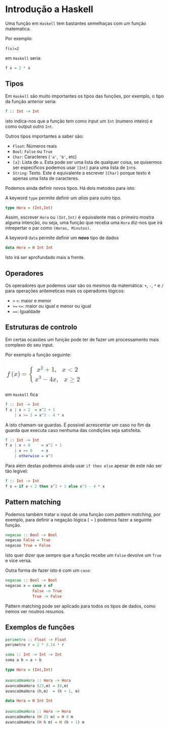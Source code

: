 # Introdução a Haskell

Uma função em `Haskell` tem bastantes semelhaças com um função matematica.

Por exemplo:

```f(x)=2```

em `Haskell` seria:

```Haskell
f x = 2 * x
```

## Tipos
Em `Haskell` são muito importantes os tipos das funções, por exemplo, o tipo da
função anterior seria:
```Haskell
f :: Int -> Int
```
isto indica-nos que a função tem como input um `Int` (numero inteiro) e como
output outro `Int`.

Outros tipos importantes a saber são:

- `Float`: Números reais
- `Bool`: `False` ou `True`
- `Char`: Caracteres (`'a'`, `'b'`, etc)
- `[a]`: Lista de `a`. Esta pode ser uma lista de qualquer coisa, se quisermos ser especificos podemos usar `[Int]` para uma lista de `Int`s.
- `String`: Texto. Este é equivalente a escrever `[Char]` porque texto é apenas uma lista de caracteres. 

Podemos ainda definir novos tipos. Há dois metodos para isto:

A keyword `type` permite definir um *alias* para outro tipo.
```Haskell
type Hora = (Int,Int)
```
Assim, escrever `Hora` ou `(Int,Int)` é equivalente mas o primeiro mostra alguma intenção, ou seja, uma função que receba uma `Hora` diz-nos que irá intrepertar o par como `(Horas, Minutos)`.

A keyword `data` permite definir um **novo** tipo de dados
```Haskell
data Hora = H Int Int
```

Isto irá ser aprofundado mais a frente.

## Operadores
Os operadores que podemos usar são os mesmos da matemática: `+`, `-`, `*` e `/` para operações aritemeticas mais os operadores lógicos:

- `>` `<`: maior e menor
- `>=` `<=`: maior ou igual e menor ou igual
- `==`: Igualdade

## Estruturas de controlo
Em certas ocasiões um função pode ter de fazer um processamento mais complexo do
seu input.

Por exemplo a função seguinte:

![mathfuncpartes](mathfuncpartes.png)

em `Haskell` fica
```Haskell
f :: Int -> Int
f x | x < 2  = x^2 + 1
    | x >= 2 = x^3 - 4 * x
```
A isto chamam-se guardas. É possível acrescentar um caso no fim da guarda que executa caso nenhuma das condições seja satisfeita.
```Haskell
f :: Int -> Int
f x | x < 0     = x^2 + 1
    | x == 0    = x
    | otherwise = x^3
```

Para além destas podemos ainda usar `if then else` apesar de este não ser tão legivel:
```Haskell
f :: Int -> Int
f x = if x < 2 then x^2 + 1 else x^3 - 4 * x
```

## Pattern matching
Podemos também tratar o input de uma função com *pattern matching*, por exemplo, para definir a negação lógica ( ¬ ) podemos fazer a seguinte função.
```Haskell
negacao :: Bool -> Bool
negacao False = True
negacao True = False
```

Isto quer dizer que sempre que a função recebe um `False` devolve um `True` e vice versa.

Outra forma de fazer isto é com um `case`:
```Haskell
negacao :: Bool -> Bool
negacao x = case x of
            False -> True
            True -> False
```

Pattern matching pode ser aplicado para todos os tipos de dados, como iremos ver noutros resumos.

## Exemplos de funções

```Haskell
perimetro :: Float -> Float
perimetro r = 2 * 3.14 * r
```

```Haskell
soma :: Int -> Int -> Int
soma a b = a + b
```

```Haskell
type Hora = (Int,Int)

avancaUmaHora :: Hora -> Hora
avancaUmaHora (23,m) = (0,m)
avancaUmaHora (h,m)  = (h + 1, m)
```

```Haskell
data Hora = H Int Int

avancaUmaHora :: Hora -> Hora
avancaUmaHora (H 23 m) = H 0 m
avancaUmaHora (H h m) = H (h + 1) m
```
